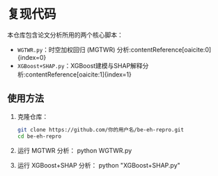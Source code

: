 # 复现代码

本仓库包含论文分析所用的两个核心脚本：

- `WGTWR.py`：时空加权回归 (MGTWR) 分析:contentReference[oaicite:0]{index=0}
- `XGBoost+SHAP.py`：XGBoost建模与SHAP解释分析:contentReference[oaicite:1]{index=1}

## 使用方法
1. 克隆仓库：
   ```bash
   git clone https://github.com/你的用户名/be-eh-repro.git
   cd be-eh-repro
2. 运行 MGTWR 分析：
python WGTWR.py

3. 运行 XGBoost+SHAP 分析：
python "XGBoost+SHAP.py"
